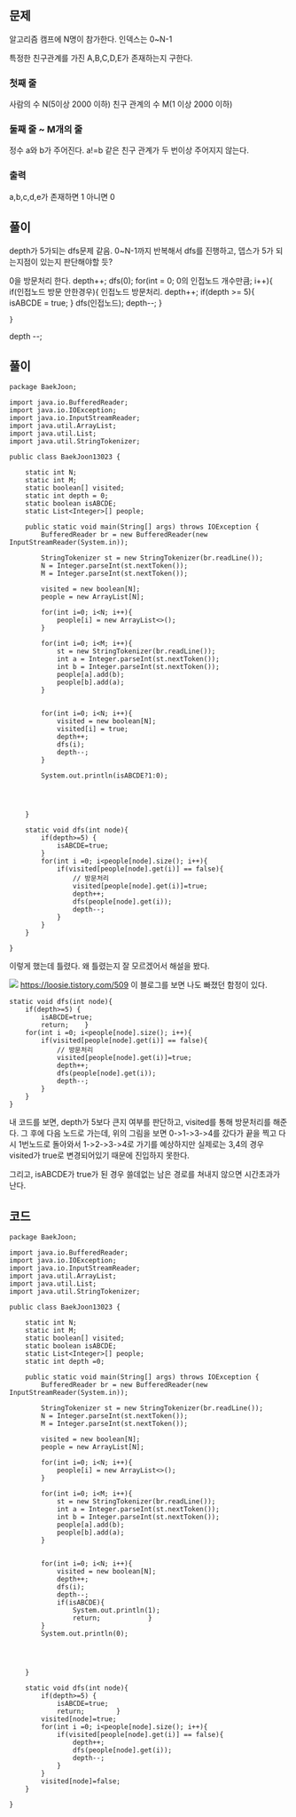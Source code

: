 ## 문제

알고리즘 캠프에 N명이 참가한다.
인덱스는 0~N-1

특정한 친구관계를 가진 A,B,C,D,E가 존재하는지 구한다.

### 첫째 줄
사람의 수 N(5이상 2000 이하)
친구 관계의 수 M(1 이상 2000 이하)

### 둘째 줄 ~ M개의 줄
정수 a와 b가 주어진다.
a!=b
같은 친구 관계가 두 번이상 주어지지 않는다.

### 출력
a,b,c,d,e가 존재하면 1 아니면 0

## 풀이
depth가 5가되는 dfs문제 같음.
0~N-1까지 반복해서 dfs를 진행하고, 뎁스가 5가 되는지점이 있는지 판단해야할 듯?

0을 방문처리 한다.
depth++;
dfs(0);
	for(int = 0; 0의 인접노드 개수만큼; i++){
		if(인접노드 방문 안한경우){
			인접노드 방문처리.
			depth++;
			if(depth >= 5){
				isABCDE = true;
			}
			dfs(인접노드);
			depth--;
		}
		
	}

depth --;

## 풀이

```
package BaekJoon;  
  
import java.io.BufferedReader;  
import java.io.IOException;  
import java.io.InputStreamReader;  
import java.util.ArrayList;  
import java.util.List;  
import java.util.StringTokenizer;  
  
public class BaekJoon13023 {  
  
    static int N;  
    static int M;  
    static boolean[] visited;  
    static int depth = 0;  
    static boolean isABCDE;  
    static List<Integer>[] people;  
  
    public static void main(String[] args) throws IOException {  
        BufferedReader br = new BufferedReader(new InputStreamReader(System.in));  
  
        StringTokenizer st = new StringTokenizer(br.readLine());  
        N = Integer.parseInt(st.nextToken());  
        M = Integer.parseInt(st.nextToken());  
  
        visited = new boolean[N];  
        people = new ArrayList[N];  
  
        for(int i=0; i<N; i++){  
            people[i] = new ArrayList<>();  
        }  
  
        for(int i=0; i<M; i++){  
            st = new StringTokenizer(br.readLine());  
            int a = Integer.parseInt(st.nextToken());  
            int b = Integer.parseInt(st.nextToken());  
            people[a].add(b);  
            people[b].add(a);  
        }  
  
  
        for(int i=0; i<N; i++){  
            visited = new boolean[N];  
            visited[i] = true;  
            depth++;  
            dfs(i);  
            depth--;  
        }  
  
        System.out.println(isABCDE?1:0);  
  
  
  
  
    }  
  
    static void dfs(int node){  
        if(depth>=5) {  
            isABCDE=true;  
        }  
        for(int i =0; i<people[node].size(); i++){  
            if(visited[people[node].get(i)] == false){  
                // 방문처리  
                visited[people[node].get(i)]=true;  
                depth++;  
                dfs(people[node].get(i));  
                depth--;  
            }  
        }  
    }  
  
}
```

이렇게 했는데 틀렸다. 왜 틀렸는지 잘 모르겠어서 해설을 봤다.

![](https://i.imgur.com/rln6HV2.png)
https://loosie.tistory.com/509
이 블로그를 보면 나도 빠졌던 함정이 있다.

```
static void dfs(int node){  
    if(depth>=5) {  
        isABCDE=true;  
        return;    }  
    for(int i =0; i<people[node].size(); i++){  
        if(visited[people[node].get(i)] == false){  
            // 방문처리  
            visited[people[node].get(i)]=true;  
            depth++;  
            dfs(people[node].get(i));  
            depth--;  
        }  
    }  
}
```
내 코드를 보면, depth가 5보다 큰지 여부를 판단하고,
visited를 통해 방문처리를 해준다. 그 후에 다음 노드로 가는데, 위의 그림을 보면 
0->1->3->4를 갔다가 끝을 찍고 다시 1번노드로 돌아와서 1->2->3->4로 가기를 예상하지만
실제로는 3,4의 경우 visited가 true로 변경되어있기 때문에 진입하지 못한다.

그리고, isABCDE가 true가 된 경우 쓸데없는 남은 경로를 쳐내지 않으면 시간초과가 난다.

## 코드

```
package BaekJoon;  
  
import java.io.BufferedReader;  
import java.io.IOException;  
import java.io.InputStreamReader;  
import java.util.ArrayList;  
import java.util.List;  
import java.util.StringTokenizer;  
  
public class BaekJoon13023 {  
  
    static int N;  
    static int M;  
    static boolean[] visited;  
    static boolean isABCDE;  
    static List<Integer>[] people;  
    static int depth =0;  
  
    public static void main(String[] args) throws IOException {  
        BufferedReader br = new BufferedReader(new InputStreamReader(System.in));  
  
        StringTokenizer st = new StringTokenizer(br.readLine());  
        N = Integer.parseInt(st.nextToken());  
        M = Integer.parseInt(st.nextToken());  
  
        visited = new boolean[N];  
        people = new ArrayList[N];  
  
        for(int i=0; i<N; i++){  
            people[i] = new ArrayList<>();  
        }  
  
        for(int i=0; i<M; i++){  
            st = new StringTokenizer(br.readLine());  
            int a = Integer.parseInt(st.nextToken());  
            int b = Integer.parseInt(st.nextToken());  
            people[a].add(b);  
            people[b].add(a);  
        }  
  
  
        for(int i=0; i<N; i++){  
            visited = new boolean[N];  
            depth++;  
            dfs(i);  
            depth--;  
            if(isABCDE){  
                System.out.println(1);  
                return;            }  
        }  
        System.out.println(0);  
  
  
  
  
    }  
  
    static void dfs(int node){  
        if(depth>=5) {  
            isABCDE=true;  
            return;        }  
        visited[node]=true;  
        for(int i =0; i<people[node].size(); i++){  
            if(visited[people[node].get(i)] == false){  
                depth++;  
                dfs(people[node].get(i));  
                depth--;  
            }  
        }  
        visited[node]=false;  
    }  
  
}
```


